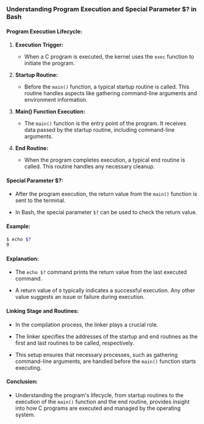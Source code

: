 ### Understanding Program Execution and Special Parameter $? in Bash

#### Program Execution Lifecycle:

1. **Execution Trigger:**
   - When a C program is executed, the kernel uses the `exec` function to initiate the program.

2. **Startup Routine:**
   - Before the `main()` function, a typical startup routine is called. This routine handles aspects like gathering command-line arguments and environment information.

3. **Main() Function Execution:**
   - The `main()` function is the entry point of the program. It receives data passed by the startup routine, including command-line arguments.

4. **End Routine:**
   - When the program completes execution, a typical end routine is called. This routine handles any necessary cleanup.

#### Special Parameter $?:

- After the program execution, the return value from the `main()` function is sent to the terminal.

- In Bash, the special parameter `$?` can be used to check the return value.

#### Example:

```bash
$ echo $?
0
```

#### Explanation:

- The `echo $?` command prints the return value from the last executed command.

- A return value of `0` typically indicates a successful execution. Any other value suggests an issue or failure during execution.

#### Linking Stage and Routines:

- In the compilation process, the linker plays a crucial role.
  
- The linker specifies the addresses of the startup and end routines as the first and last routines to be called, respectively.

- This setup ensures that necessary processes, such as gathering command-line arguments, are handled before the `main()` function starts executing.

#### Conclusion:

- Understanding the program's lifecycle, from startup routines to the execution of the `main()` function and the end routine, provides insight into how C programs are executed and managed by the operating system.